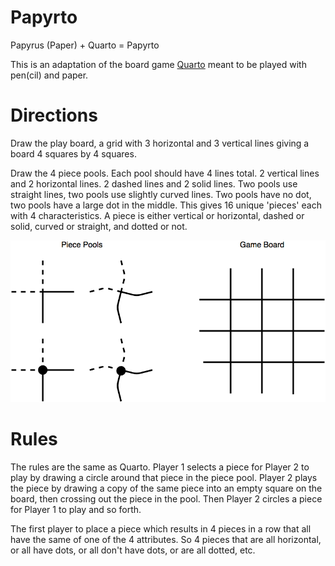 # Papyrto

Papyrus (Paper) + Quarto = Papyrto

This is an adaptation of the board game [Quarto](https://en.wikipedia.org/wiki/Quarto_(board_game)) meant to be played with pen(cil) and paper.

# Directions

Draw the play board, a grid with 3 horizontal and 3 vertical lines giving a board 4 squares by 4 squares.

Draw the 4 piece pools. Each pool should have 4 lines total. 2 vertical lines and 2 horizontal lines. 2 dashed lines and 2 solid lines. Two pools use straight lines, two pools use slightly curved lines. Two pools have no dot, two pools have a large dot in the middle. This gives 16 unique 'pieces' each with 4 characteristics. A piece is either vertical or horizontal, dashed or solid, curved or straight, and dotted or not.

<p align="center">
  <img src="PiecePools+GameBoard.png">
</p>

# Rules

The rules are the same as Quarto. Player 1 selects a piece for Player 2 to play by drawing a circle around that piece in the piece pool. Player 2 plays the piece by drawing a copy of the same piece into an empty square on the board, then crossing out the piece in the pool. Then Player 2 circles a piece for Player 1 to play and so forth.

The first player to place a piece which results in 4 pieces in a row that all have the same of one of the 4 attributes. So 4 pieces that are all horizontal, or all have dots, or all don't have dots, or are all dotted, etc.
